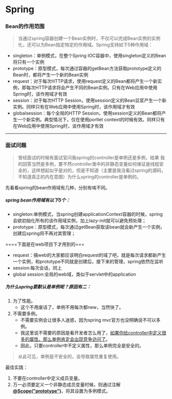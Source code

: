 # Spring

### Bean的作用范围

> 当通过spring容器创建一个Bean实例时，不仅可以完成Bean实例的实例化，还可以为Bean指定特定的作用域。Spring支持如下5种作用域： 

- singleton：单例模式，在整个Spring IOC容器中，使用singleton定义的Bean将只有一个实例
- prototype：原型模式，每次通过容器的getBean方法获取prototype定义的Bean时，都将产生一个新的Bean实例
- request：对于每次HTTP请求，使用request定义的Bean都将产生一个新实例，即每次HTTP请求将会产生不同的Bean实例。只有在Web应用中使用Spring时，该作用域才有效
- session：对于每次HTTP Session，使用session定义的Bean豆浆产生一个新实例。同样只有在Web应用中使用Spring时，该作用域才有效
- globalsession：每个全局的HTTP Session，使用session定义的Bean都将产生一个新实例。典型情况下，仅在使用portlet context的时候有效。同样只有在Web应用中使用Spring时，该作用域才有效

------



### 面试问题

> 曾经面试的时候有面试官问我spring的controller是单例还是多例，结果
> 我的回答当然是多例，要不然controller类中的非静态变量如何保证是线程安全的，这样想起似乎是对的，但是不知道（主要是我没看过spring的源码，不知道真正的内在意图）为什么spring的controller是单例的。

先看看spring的bean作用域有几种，分别有啥不同。

##### spring bean作用域有以下5个：

- singleton:单例模式，当spring创建applicationContext容器的时候，spring会欲初始化所有的该作用域实例，加上lazy-init就可以避免预处理；
- prototype：原型模式，每次通过getBean获取该bean就会新产生一个实例，创建后spring将不再对其管理；

====下面是在web项目下才用到的===

- request：搞web的大家都应该明白request的域了吧，就是每次请求都新产生一个实例，和prototype不同就是创建后，接下来的管理，spring依然在监听
- session:每次会话，同上
- global session:全局的web域，类似于servlet中的application

##### 为什么spring要默认是单例呢？原因有二：

1. 为了性能。
   - 这个不用废话了，单例不用每次都new，当然快了。
2. 不需要多例。
   - 不需要实例会让很多人迷惑，因为spring mvc官方也没明确说不可以多例。
   - 我这里说不需要的原因是看开发者怎么用了，<u>如果你给controller中定义很多的属性，那么单例肯定会出现竞争访问了</u>。
   -  因此，只要controller中不定义属性，那么单例完全是安全的。

> 从此可见，单例是不安全的，会导致属性重复使用。
>

最佳实践：

1. 不要在controller中定义成员变量。
2. 万一必须要定义一个非静态成员变量时候，则通过注解 <u>**@Scope("prototype")**</u>，将其设置为多例模式。